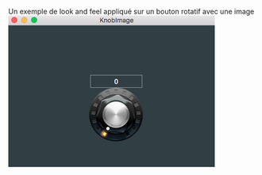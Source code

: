 Un exemple de look and feel appliqué sur un bouton rotatif avec une image 
![Texte alternatif](KnobImg.png)

